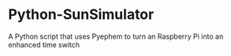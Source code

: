 # Python-SunSimulator
A Python script that uses Pyephem to turn an Raspberry Pi into an enhanced time switch
